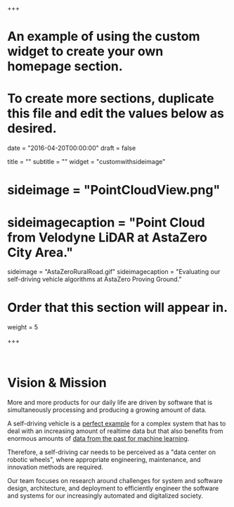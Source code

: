 +++
# An example of using the custom widget to create your own homepage section.
# To create more sections, duplicate this file and edit the values below as desired.

date = "2016-04-20T00:00:00"
draft = false

title = ""
subtitle = ""
widget = "customwithsideimage"

# sideimage = "PointCloudView.png"
# sideimagecaption = "Point Cloud from Velodyne LiDAR at AstaZero City Area."
sideimage = "AstaZeroRuralRoad.gif"
sideimagecaption = "Evaluating our self-driving vehicle algorithms at AstaZero Proving Ground."

# Order that this section will appear in.
weight = 5

+++

<br>

# Vision & Mission

More and more products for our daily life are driven by software that is
simultaneously processing and producing a growing amount of data.

A self-driving vehicle is a [perfect example](http://sites.ieee.org/connected-vehicles/2016/11/15/intel-announces-250-million-investment-autonomous-driving/) for a complex system that has to deal with an
increasing amount of realtime data but that also benefits from enormous amounts
of [data from the past for machine learning](http://spectrum.ieee.org/cars-that-think/transportation/self-driving/why-ai-makes-selfdriving-cars-hard-to-prove-safe).

Therefore, a self-driving car needs to be perceived as a "data center on robotic wheels",
where appropriate engineering, maintenance, and innovation methods are required. 

Our team focuses on research around challenges for system and software design,
architecture, and deployment to efficiently engineer the software and systems
for our increasingly automated and digitalized society.

